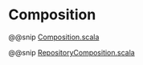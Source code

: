 # Composition

@@snip [Composition.scala](../../scala/Composition.scala)


@@snip [RepositoryComposition.scala](../../scala/RepositoryComposition.scala)

